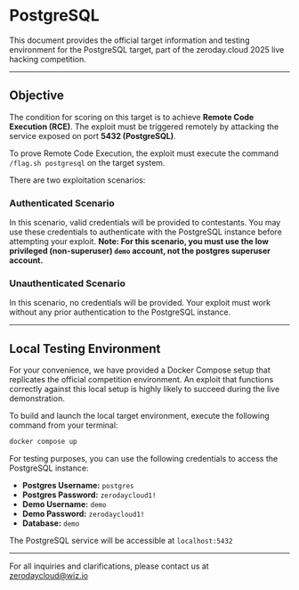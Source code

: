 # PostgreSQL

This document provides the official target information and testing environment for the PostgreSQL target, part of the zeroday.cloud 2025 live hacking competition.

---

## Objective

The condition for scoring on this target is to achieve **Remote Code Execution (RCE)**. The exploit must be triggered remotely by attacking the service exposed on port **5432 (PostgreSQL)**.

To prove Remote Code Execution, the exploit must execute the command `/flag.sh postgresql` on the target system.

There are two exploitation scenarios:

### Authenticated Scenario
In this scenario, valid credentials will be provided to contestants. You may use these credentials to authenticate with the PostgreSQL instance before attempting your exploit. **Note: For this scenario, you must use the low privileged (non-superuser) `demo` account, not the postgres superuser account.**

### Unauthenticated Scenario  
In this scenario, no credentials will be provided. Your exploit must work without any prior authentication to the PostgreSQL instance.

---

## Local Testing Environment

For your convenience, we have provided a Docker Compose setup that replicates the official competition environment. An exploit that functions correctly against this local setup is highly likely to succeed during the live demonstration.

To build and launch the local target environment, execute the following command from your terminal:

```bash
docker compose up
```

For testing purposes, you can use the following credentials to access the PostgreSQL instance:
- **Postgres Username:** `postgres`
- **Postgres Password:** `zerodaycloud1!`
- **Demo Username:** `demo`
- **Demo Password:** `zerodaycloud1!`
- **Database:** `demo`

The PostgreSQL service will be accessible at `localhost:5432`

---

For all inquiries and clarifications, please contact us at zerodaycloud@wiz.io
